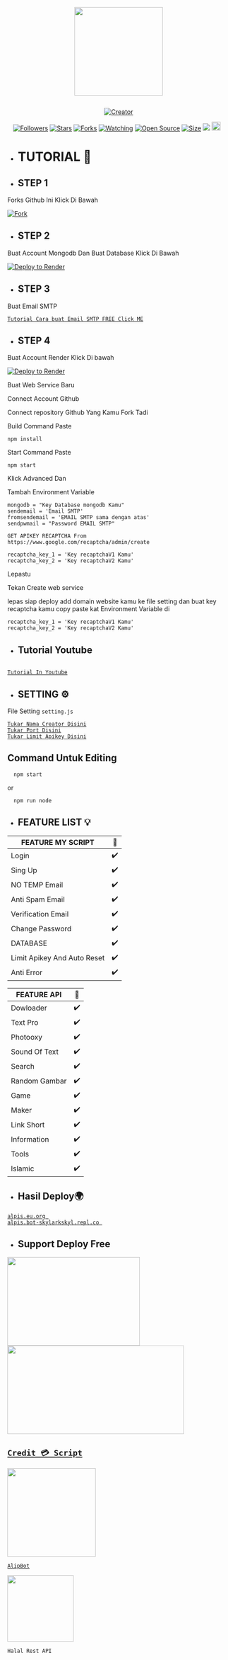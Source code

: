 
<p align="center">
<img src="https://avatars.githubusercontent.com/MohamadHilal373/restapi" width="200" height="200"/>
</p>
<p align="center">
  <a href="#"><img src="http://readme-typing-svg.herokuapp.com?color=d1fa02&center=true&vCenter=true&multiline=false&lines=Welcome+To+Rest+Api+AlpisV2+" alt="">
</p>
<p align="center">
<a href="#"><img title="Creator" src="https://img.shields.io/badge/Creator-AlipBot-red.svg?style=for-the-badge&logo=github"></a>
</p>
<p align="center">
<a href="https://github.com/AlipBot?tab=followers"><img title="Followers" src="https://img.shields.io/github/followers/AlipBot?color=green&style=flat-square"></a>
<a href="https://github.com/AlipBot/Api-Alpis/stargazers/"><img title="Stars" src="https://img.shields.io/github/stars/AlipBot/Api-Alpis?color=white&style=flat-square"></a>
<a href="https://github.com/AlipBot/Api-Alpis/network/members"><img title="Forks" src="https://img.shields.io/github/forks/AlipBot/Api-Alpis?color=yellow&style=flat-square"></a>
<a href="https://github.com/AlipBot/Api-Alpis/watchers"><img title="Watching" src="https://img.shields.io/github/watchers/AlipBot/Api-Alpis?label=Watchers&color=red&style=flat-square"></a>
<a href="https://github.com/AlipBot/Api-Alpis"><img title="Open Source" src="https://badges.frapsoft.com/os/v2/open-source.svg?v=103"></a>
<a href="https://github.com/AlipBot/Api-Alpis/"><img title="Size" src="https://img.shields.io/github/repo-size/AlipBot/Api-Alpis?style=flat-square&color=darkred"></a>
<a href="https://hits.seeyoufarm.com"><img src="https://hits.seeyoufarm.com/api/count/incr/badge.svg?url=https%3A%2F%2Fgithub.com%2FAlipBot%2FApi-Alpis%2Fhit-counter&count_bg=%2379C83D&title_bg=%23555555&icon=probot.svg&icon_color=%2304FF00&title=hits&edge_flat=false"/></a>
<a href="https://github.com/AlipBot/Api-Alpis/graphs/commit-activity"><img height="20" src="https://img.shields.io/badge/Maintained-No-red.svg"></a>&nbsp;&nbsp;
</p>


* # TUTORIAL 📌


* ## STEP 1
Forks Github Ini Klick Di Bawah

[![Fork](https://telegra.ph/file/0ac5b4f21a7c153f3bfc7.png)](https://github.com/AlipBot/api-alpis/fork)


* ## STEP 2
Buat Account Mongodb Dan Buat Database Klick Di Bawah

[![Deploy to Render](https://telegra.ph/file/1bc5c9749e8a46d167619.png)](https://www.mongodb.com/cloud/atlas/register)

* ## STEP 3

Buat Email SMTP

 [`Tutorial Cara buat Email SMTP FREE Click ME`](https://www.youtube.com/watch?v=1YXVdyVuFGA)<br>

* ## STEP 4

 Buat Account Render Klick Di bawah

[![Deploy to Render](https://render.com/images/deploy-to-render-button.svg)](https://dashboard.render.com/) 

Buat Web Service Baru
  
Connect Account Github
  
Connect repository Github Yang Kamu Fork Tadi
  
Build Command Paste
```
npm install
```

Start Command Paste

```
npm start
```
  
Klick Advanced Dan
  
Tambah Environment Variable
  
```
mongodb = "Key Database mongodb Kamu"
sendemail = 'Email SMTP'
fromsendemail = 'EMAIL SMTP sama dengan atas'
sendpwmail = "Password EMAIL SMTP"

GET APIKEY RECAPTCHA From https://www.google.com/recaptcha/admin/create

recaptcha_key_1 = 'Key recaptchaV1 Kamu'
recaptcha_key_2 = 'Key recaptchaV2 Kamu'
```

  
Lepastu 
  
Tekan Create web service

lepas siap deploy add domain website kamu ke file setting dan buat key recaptcha kamu 
copy paste kat Environment Variable di

```
recaptcha_key_1 = 'Key recaptchaV1 Kamu'
recaptcha_key_2 = 'Key recaptchaV2 Kamu'
```
  
* ## Tutorial Youtube

<a href="https://youtu.be/5K3YYuq7QoI"><img src="https://img.youtube.com/vi/5K3YYuq7QoI/sddefault.jpg" alt="">

 [`Tutorial In Youtube`](https://youtu.be/5K3YYuq7QoI)<br>

* ## SETTING ⚙️
File Setting ``setting.js``

[`Tukar Nama Creator Disini`](https://github.com/AlipBot/Api-Alpis/blob/master/settings.js#:~:text=creator%20%3D%20%27-,%E4%B9%82%F0%9D%98%BC%F0%9D%99%A1%F0%9D%99%9E%F0%9D%99%A5%E4%B9%82,-%27%20//%20Nama)<br>
[`Tukar Port Disini`](https://github.com/AlipBot/Api-Alpis/blob/master/settings.js#:~:text=port%20%3D-,8080,-//port%20host)<br>
[`Tukar Limit Apikey Disini`](https://github.com/AlipBot/Api-Alpis/blob/master/settings.js#:~:text=LimitApikey%20%3D-,200,-//%20Limit%20Apikey%20default)<br>


## Command Untuk Editing

```
  npm start
```
  or
  
```
  npm run node
```

* ## FEATURE LIST 💡
  
  
| FEATURE MY SCRIPT |🌱|
| ------------- | ------------- |
| Login |✔️|
| Sing Up  |✔️|
| NO TEMP Email |✔️|
| Anti Spam Email  |✔️|
| Verification Email |✔️|
| Change Password  |✔️|
| DATABASE |✔️|
| Limit Apikey And Auto Reset |✔️|
| Anti Error |✔️|

  

| FEATURE API |🌱|
| ------------- | ------------- |
| Dowloader |✔️|
| Text Pro  |✔️|
| Photooxy  |✔️|
| Sound Of Text  |✔️|
| Search  |✔️|
| Random Gambar  |✔️|
| Game  |✔️|
| Maker |✔️|
| Link Short  |✔️|
| Information |✔️|
| Tools  |✔️|
| Islamic  |✔️|


* ## Hasil Deploy🌍

[`alpis.eu.org `](https://alpis.eu.org)<br>
[`alpis.bot-skylarkskyl.repl.co
`](https://alpis.bot-skylarkskyl.repl.co)<br>


* ## Support Deploy Free
<a href="https://replit.com/@BOT-SKYLARKSKYL/Api-Alpis-in-replit?v=1"><img src="https://telegra.ph/file/8d225f38ce1920182e313.png" width="300" height="200">
<a href="https://dashboard.render.com"><img src="https://telegra.ph/file/6125fb68b97cdd156fc67.png" width="400" height="200">



## ``Credit 💳 Script``

<img src="https://avatars.githubusercontent.com/AlipBot" width="200" height="200">

[`AlipBot`](https://github.com/AlipBot)<br>

<img src="https://telegra.ph/file/1cbc7e659b35a053bf25f.png" width="150" height="150">

``Halal Rest API``
